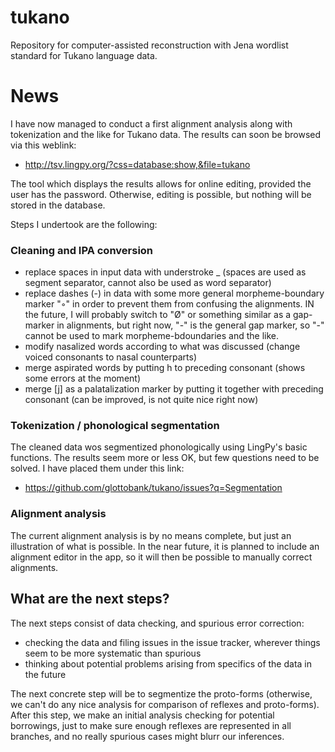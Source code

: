 tukano
======

Repository for computer-assisted reconstruction with Jena wordlist standard for Tukano language data.

News
====

I have now managed to conduct a first alignment analysis along with tokenization and the like for Tukano data. The results can soon be browsed via this weblink:

* http://tsv.lingpy.org/?css=database:show,&file=tukano

The tool which displays the results allows for online editing, provided the user has the password. Otherwise, editing is possible, but nothing will be stored in the database.
 

Steps I undertook are the following:

### Cleaning and IPA conversion

* replace spaces in input data with understroke _ (spaces are used as segment separator, cannot also be used as word separator)
* replace dashes (-) in data with some more general morpheme-boundary marker "◦" in order to prevent them from confusing the alignments. IN the future, I will probably switch to "Ø" or something similar as a gap-marker in alignments, but right now, "-" is the general gap marker, so "-" cannot be used to mark morpheme-bdoundaries and the like.
* modify nasalized words according to what was discussed (change voiced consonants to nasal counterparts)
* merge aspirated words by putting h to preceding consonant (shows some errors at the moment)
* merge [j] as a palatalization marker by putting it together with preceding consonant (can be improved, is not quite nice right now)

### Tokenization / phonological segmentation

The cleaned data wos segmentized phonologically using LingPy's basic functions. The results seem more or less OK, but few questions need to be solved. I have placed them under this link:

* https://github.com/glottobank/tukano/issues?q=Segmentation

### Alignment analysis

The current alignment analysis is by no means complete, but just an illustration of what is possible. In the near future, it is planned to include an alignment editor in the app, so it will then be possible to manually correct alignments.

## What are the next steps?

The next steps consist of data checking, and spurious error correction:

* checking the data and filing issues in the issue tracker, wherever things seem to be more systematic than spurious
* thinking about potential problems arising from specifics of the data in the future

The next concrete step will be to segmentize the proto-forms (otherwise, we can't do any nice analysis for comparison of reflexes and proto-forms). After this step, we make an initial analysis checking for potential borrowings, just to make sure enough reflexes are represented in all branches, and no really spurious cases might blurr our inferences. 


